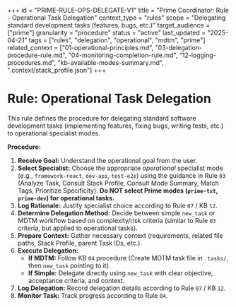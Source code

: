 +++
id = "PRIME-RULE-OPS-DELEGATE-V1"
title = "Prime Coordinator: Rule - Operational Task Delegation"
context_type = "rules"
scope = "Delegating standard development tasks (features, bugs, etc.)"
target_audience = ["prime"]
granularity = "procedure"
status = "active"
last_updated = "2025-04-21"
tags = ["rules", "delegation", "operational", "mdtm", "prime"]
related_context = ["01-operational-principles.md", "03-delegation-procedure-rule.md", "04-monitoring-completion-rule.md", "12-logging-procedures.md", "kb-available-modes-summary.md", ".context/stack_profile.json"]
+++

# Rule: Operational Task Delegation

This rule defines the procedure for delegating standard software development tasks (implementing features, fixing bugs, writing tests, etc.) to operational specialist modes.

**Procedure:**

1.  **Receive Goal:** Understand the operational goal from the user.
2.  **Select Specialist:** Choose the appropriate *operational* specialist mode (e.g., `framework-react`, `dev-api`, `test-e2e`) using the guidance in Rule `03` (Analyze Task, Consult Stack Profile, Consult Mode Summary, Match Tags, Prioritize Specificity). **Do NOT select Prime modes (`prime-txt`, `prime-dev`) for operational tasks.**
3.  **Log Rationale:** Justify specialist choice according to Rule `07` / KB `12`.
4.  **Determine Delegation Method:** Decide between simple `new_task` or MDTM workflow based on complexity/risk criteria (similar to Rule `03` criteria, but applied to operational tasks).
5.  **Prepare Context:** Gather necessary context (requirements, related file paths, Stack Profile, parent Task IDs, etc.).
6.  **Execute Delegation:**
    *   **If MDTM:** Follow KB `04` procedure (Create MDTM task file in `.tasks/`, then `new_task` pointing to it).
    *   **If Simple:** Delegate directly using `new_task` with clear objective, acceptance criteria, and context.
7.  **Log Delegation:** Record delegation details according to Rule `07` / KB `12`.
8.  **Monitor Task:** Track progress according to Rule `04`.
